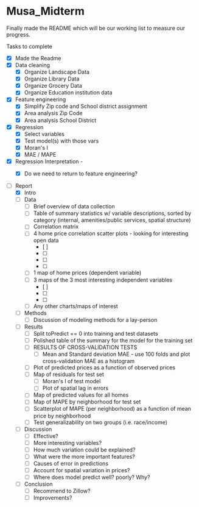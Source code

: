 # Musa_Midterm

Finally made the README which will be our working list to measure our progress. 

Tasks to complete
- [X] Made the Readme
- [X] Data cleaning
  - [X] Organize Landscape Data
  - [X] Organize Library Data
  - [X] Organize Grocery Data
  - [X] Organize Education institution data  
- [X] Feature engineering
  - [X] Simplify Zip code and School district assignment 
  - [X] Area analysis Zip Code
  - [X] Area analysis School District
- [X] Regression
  - [X] Select variables
  - [X] Test model(s) with those vars
  - [X] Moran's I
  - [X] MAE / MAPE
- [X] Regression Interpretation -
  - [X] Do we need to return to feature engineering?
  
  
  
- [ ] Report
  - [X] Intro
  - [ ] Data
	- [ ] Brief overview of data collection
	- [ ] Table of summary statistics w/ variable descriptions, sorted by category (internal, amenities/public services, spatial structure)
	- [ ] Correlation matrix
	- [ ] 4 home price correlation scatter plots - looking for interesting open data
		- [ ]
		- [ ]
		- [ ]
		- [ ]
	- [ ] 1 map of home prices (dependent variable)
	- [ ] 3 maps of the 3 most interesting independent variables
		- [ ]
		- [ ]
		- [ ]
	- [ ] Any other charts/maps of interest
  - [ ] Methods
	- [ ] Discussion of modeling methods for a lay-person
  - [ ] Results
	- [ ] Split toPredict == 0 into training and test datasets
	- [ ] Polished table of the summary for the model for the training set
	- [ ] RESULTS OF CROSS-VALIDATION TESTS 
		- [ ] Mean and Standard deviation MAE - use 100 folds and plot cross-validation MAE as a histogram
	- [ ] Plot of predicted prices as a function of observed prices
	- [ ] Map of residuals for test set
		- [ ] Moran's I of test model
		- [ ] Plot of spatial lag in errors
	- [ ] Map of predicted values for all homes
	- [ ] Map of MAPE by neighborhood for test set
	- [ ] Scatterplot of MAPE (per neighborhood) as a function of mean price by neighborhood
	- [ ] Test generalizability on two groups (i.e. race/income)
  - [ ] Discussion
	- [ ] Effective?
	- [ ] More interesting variables?
	- [ ] How much variation could be explained?
	- [ ] What were the more important features?
	- [ ] Causes of error in predictions
	- [ ] Account for spatial variation in prices?
	- [ ] Where does model predict well? poorly? Why?
  - [ ] Conclusion
	- [ ] Recommend to Zillow?
	- [ ] Improvements?